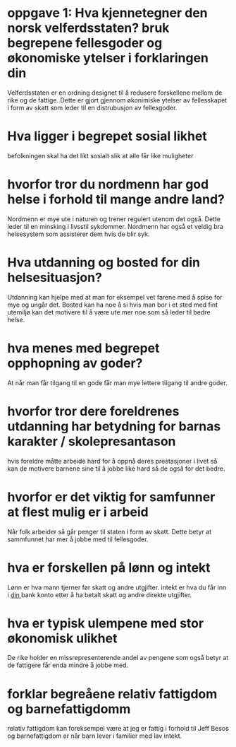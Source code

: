 # oppgave 1: Hva kjennetegner den norsk velferdsstaten? bruk begrepene fellesgoder og økonomiske ytelser i forklaringen din

Velferdsstaten er en ordning designet til å redusere forskellene mellom de rike og de fattige. Dette er gjort gjennom økonimiske ytelser av fellesskapet i form av skatt som leder til en distrubusjon av fellesgoder.

# Hva ligger i begrepet sosial likhet

befolkningen skal ha det likt sosialt slik at alle får like muligheter

# hvorfor tror du nordmenn har god helse i forhold til mange andre land?

Nordmenn er mye ute i naturen og trener regulert utenom det også. Dette leder til en minsking i livsstil sykdommer. Nordmenn har også et veldig bra helsesystem som assisterer dem hvis de blir syk.

# Hva utdanning og bosted for din helsesituasjon?

Utdanning kan hjelpe med at man for eksempel vet farene med å spise for mye og ungår det. Bosted kan ha noe å si hvis man bor i et sted med fint utemiljø kan det motivere til å være ute mer noe som så leder til bedre helse.

# hva menes med begrepet opphopning av goder?

At når man får tilgang til en gode får man mye lettere tilgang til andre goder.

# hvorfor tror dere foreldrenes utdanning har betydning for barnas karakter / skolepresantason

hvis foreldre måtte arbeide hard for å oppnå deres prestasjoner i livet så kan de motivere barnene sine til å jobbe like hard så de også for det bedre.

# hvorfor er det viktig for samfunner at flest mulig er i arbeid

Når folk arbeider så går penger til staten i form av skatt. Dette betyr at sammfunnet har mer å jobbe med til fellesgoder.

# hva er forskellen på lønn og intekt

Lønn er hva mann tjerner før skatt og andre utgjifter. intekt er hva du får inn i <u> din </u> bank konto etter å ha betalt skatt og andre direkte utgjifter.

# hva er typisk ulempene med stor økonomisk ulikhet

De rike holder en missrepresenterende andel av pengene som også betyr at de fattigere får enda mindre å jobbe med.

# forklar begreåene relativ fattigdom og barnefattigdomm
relativ fattigdom kan foreksempel være at jeg er fattig i forhold til Jeff Besos og barnefattigdom er når barn lever i familier med lav intekt.